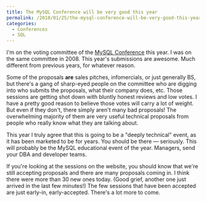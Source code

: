 ```yaml
---
title: The MySQL Conference will be very good this year
permalink: /2010/01/25/the-mysql-conference-will-be-very-good-this-year/
categories:
  - Conferences
  - SQL
---
```

I'm on the voting committee of the [MySQL Conference][1] this year. I was on the same committee in 2008. This year's submissions are awesome. Much different from previous years, for whatever reason.

Some of the proposals **are** sales pitches, infomercials, or just generally BS, but there's a gang of sharp-eyed people on the committee who are digging into who submits the proposals, what their company does, etc. Those sessions are getting shot down with bluntly honest reviews and low votes. I have a pretty good reason to believe those votes will carry a lot of weight. But even if they don't, there simply aren't many bad proposals! The overwhelming majority of them are very useful technical proposals from people who really know what they are talking about.

This year I truly agree that this is going to be a "deeply technical" event, as it has been marketed to be for years. You should be there &#8212; seriously. This will probably be the MySQL educational event of the year. Managers, send your DBA and developer teams.

If you're looking at the sessions on the website, you should know that we're still accepting proposals and there are many proposals coming in. I think there were more than 30 new ones today. (Good grief, another one just arrived in the last few minutes!) The few sessions that have been accepted are just early-in, early-accepted. There's a lot more to come.

 [1]: http://en.oreilly.com/mysql2010/
